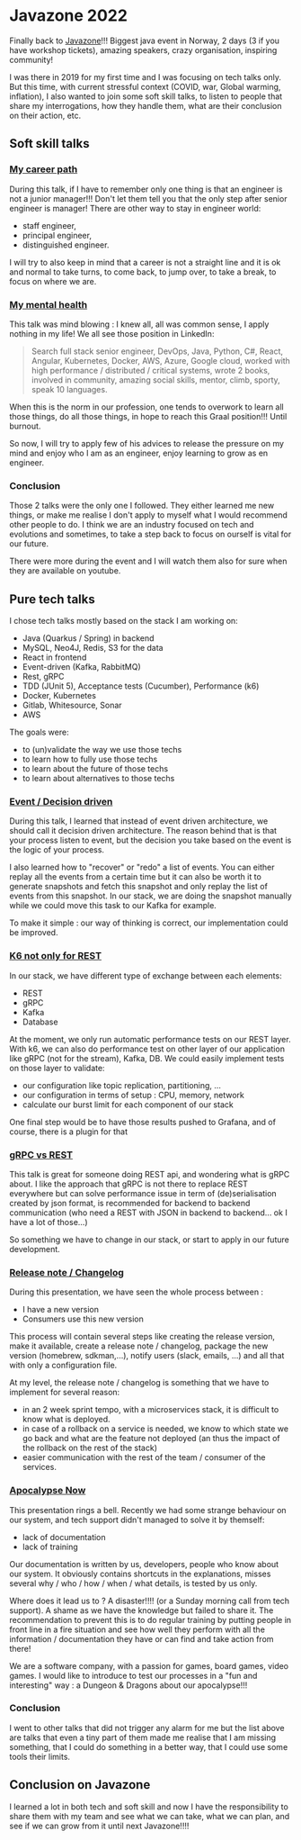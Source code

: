 # Javazone 2022

Finally back to [Javazone](https://2022.javazone.no/#/)!!! Biggest java event in Norway, 2 days (3 if you have workshop tickets), amazing speakers, crazy organisation, inspiring community!

I was there in 2019 for my first time and I was focusing on tech talks only. But this time, with current stressful context (COVID, war, Global warming, inflation), I also wanted to join some soft skill talks, to listen to people that share my interrogations, how they handle them, what are their conclusion on their action, etc.

## Soft skill talks
### [My career path](https://2022.javazone.no/#/program/ecada2e9-b0b1-466d-8f5d-5ceaf38e50d5)

During this talk, if I have to remember only one thing is that an engineer is not a junior manager!!!
Don't let them tell you that the only step after senior engineer is manager!
There are other way to stay in engineer world:

- staff engineer,
- principal engineer,
- distinguished engineer.

I will try to also keep in mind that a career is not a straight line and it is ok and normal to take turns, to come back, to jump over, to take a break, to focus on where we are.

### [My mental health](https://2022.javazone.no/#/program/2ddbb85c-f8d5-4287-b3d9-902c2d30c5fb)

This talk was mind blowing : I knew all, all was common sense, I apply nothing in my life!
We all see those position in LinkedIn:

> Search full stack senior engineer, DevOps, Java, Python, C#, React, Angular, Kubernetes, Docker, AWS, Azure, Google cloud, worked with high performance / distributed / critical systems, wrote 2 books, involved in community, amazing social skills, mentor, climb, sporty, speak 10 languages.

When this is the norm in our profession, one tends to overwork to learn all those things, do all those things, in hope to reach this Graal position!!! Until burnout. 

So now, I will try to apply few of his advices to release the pressure on my mind and enjoy who I am as an engineer, enjoy learning to grow as en engineer.

### Conclusion

Those 2 talks were the only one I followed. They either learned me new things, or make me realise I don't apply to myself what I would recommend other people to do. I think we are an industry focused on tech and evolutions and sometimes, to take a step back to focus on ourself is vital for our future.

There were more during the event and I will watch them also for sure when they are available on youtube.

## Pure tech talks

I chose tech talks mostly based on the stack I am working on:
- Java (Quarkus / Spring) in backend
- MySQL, Neo4J, Redis, S3 for the data
- React in frontend
- Event-driven (Kafka, RabbitMQ)
- Rest, gRPC
- TDD (JUnit 5), Acceptance tests (Cucumber), Performance (k6)
- Docker, Kubernetes
- Gitlab, Whitesource, Sonar
- AWS

The goals were:
- to (un)validate the way we use those techs
- to learn how to fully use those techs
- to learn about the future of those techs
- to learn about alternatives to those techs

### [ Event / Decision driven](https://2022.javazone.no/#/program/ec02e188-684b-4892-83b6-4014b4b02272)

During this talk, I learned that instead of event driven architecture, we should call it decision driven architecture. The reason behind that is that your process listen to event, but the decision you take based on the event is the logic of your process.

I also learned how to "recover" or "redo" a list of events. You can either replay all the events from a certain time but it can also be worth it to generate snapshots and fetch this snapshot and only replay the list of events from this snapshot.
In our stack, we are doing the snapshot manually while we could move this task to our Kafka for example.

To make it simple : our way of thinking is correct, our implementation could be improved.

### [K6 not only for REST](https://2022.javazone.no/#/program/3ac1dbc9-d768-4a90-87e3-7e74dab70f6a)

In our stack, we have different type of exchange between each elements:
- REST
- gRPC
- Kafka
- Database

At the moment, we only run automatic performance tests on our REST layer. With k6, we can also do performance test on other layer of our application like gRPC (not for the stream), Kafka, DB.
We could easily implement tests on those layer to validate:
- our configuration like topic replication, partitioning, ...
- our configuration in terms of setup : CPU, memory, network
- calculate our burst limit for each component of our stack

One final step would be to have those results pushed to Grafana, and of course, there is a plugin for that

### [gRPC vs REST](https://2022.javazone.no/#/program/974685d0-fd4a-4466-8d09-7d0aea9820ad)

This talk is great for someone doing REST api, and wondering what is gRPC about. I like the approach that gRPC is not there to replace REST everywhere but can solve performance issue in term of (de)serialisation created by json format, is recommended for backend to backend communication (who need a REST with JSON in backend to backend... ok I have a lot of those...)

So something we have to change in our stack, or start to apply in our future development. 

### [Release note / Changelog](https://2022.javazone.no/#/program/94a7f915-16cb-444d-8d37-968ea2f4c0d7)

During this presentation, we have seen the whole process between :

- I have a new version
- Consumers use this new version

This process will contain several steps like creating the release version, make it available, create a release note / changelog, package the new version (homebrew, sdkman,...), notify users (slack, emails, ...) and all that with only a configuration file.

At my level, the release note / changelog is something that we have to implement for several reason:
- in an 2 week sprint tempo, with a microservices stack, it is difficult to know what is deployed.
- in case of a rollback on a service is needed, we know to which state we go back and what are the feature not deployed (an thus the impact of the rollback on the rest of the stack)
- easier communication with the rest of the team / consumer of the services.

### [Apocalypse Now](https://2022.javazone.no/#/program/ddc4c425-9a4a-44d9-9d88-59a6b29bf87f)

This presentation rings a bell. Recently we had some strange behaviour on our system, and tech support didn't managed to solve it by themself:

- lack of documentation
- lack of training

Our documentation is written by us, developers, people who know about our system. It obviously contains shortcuts in the explanations, misses several why / who / how / when / what details, is tested by us only.

Where does it lead us to ? A disaster!!!! (or a Sunday morning call from tech support). A shame as we have the knowledge but failed to share it. The recommendation to prevent this is to do regular training by putting people in front line in a fire situation and see how well they perform with all the information / documentation they have or can find and take action from there!

We are a software company, with a passion for games, board games, video games. I would like to introduce to test our processes in a "fun and interesting" way : a Dungeon & Dragons about our apocalypse!!!

### Conclusion

I went to other talks that did not trigger any alarm for me but the list above are talks that even a tiny part of them made me realise that I am missing something, that I could do something in a better way, that I could use some tools their limits. 



## Conclusion on Javazone

I learned a lot in both tech and soft skill and now I have the responsibility to share them with my team and see what we can take, what we can plan, and see if we can grow from it until next Javazone!!!!






